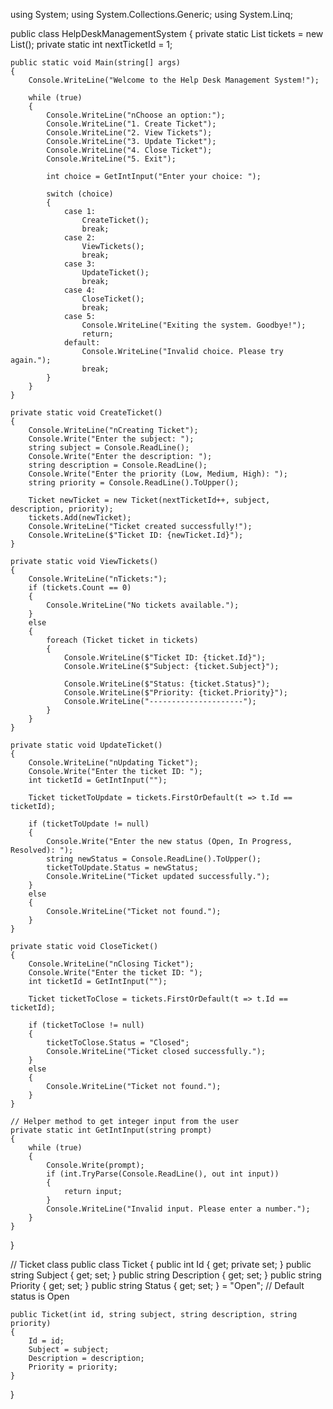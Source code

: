 using System;
using System.Collections.Generic;
using System.Linq;

public class HelpDeskManagementSystem
{
    private static List<Ticket> tickets = new List<Ticket>();
    private static int nextTicketId = 1;

    public static void Main(string[] args)
    {
        Console.WriteLine("Welcome to the Help Desk Management System!");

        while (true)
        {
            Console.WriteLine("nChoose an option:");
            Console.WriteLine("1. Create Ticket");
            Console.WriteLine("2. View Tickets");
            Console.WriteLine("3. Update Ticket");
            Console.WriteLine("4. Close Ticket");
            Console.WriteLine("5. Exit");

            int choice = GetIntInput("Enter your choice: ");

            switch (choice)
            {
                case 1:
                    CreateTicket();
                    break;
                case 2:
                    ViewTickets();
                    break;
                case 3:
                    UpdateTicket();
                    break;
                case 4:
                    CloseTicket();
                    break;
                case 5:
                    Console.WriteLine("Exiting the system. Goodbye!");
                    return;
                default:
                    Console.WriteLine("Invalid choice. Please try again.");
                    break;
            }
        }
    }

    private static void CreateTicket()
    {
        Console.WriteLine("nCreating Ticket");
        Console.Write("Enter the subject: ");
        string subject = Console.ReadLine();
        Console.Write("Enter the description: ");
        string description = Console.ReadLine();
        Console.Write("Enter the priority (Low, Medium, High): ");
        string priority = Console.ReadLine().ToUpper();

        Ticket newTicket = new Ticket(nextTicketId++, subject, description, priority);
        tickets.Add(newTicket);
        Console.WriteLine("Ticket created successfully!");
        Console.WriteLine($"Ticket ID: {newTicket.Id}");
    }

    private static void ViewTickets()
    {
        Console.WriteLine("nTickets:");
        if (tickets.Count == 0)
        {
            Console.WriteLine("No tickets available.");
        }
        else
        {
            foreach (Ticket ticket in tickets)
            {
                Console.WriteLine($"Ticket ID: {ticket.Id}");
                Console.WriteLine($"Subject: {ticket.Subject}");

                Console.WriteLine($"Status: {ticket.Status}");
                Console.WriteLine($"Priority: {ticket.Priority}");
                Console.WriteLine("---------------------");
            }
        }
    }

    private static void UpdateTicket()
    {
        Console.WriteLine("nUpdating Ticket");
        Console.Write("Enter the ticket ID: ");
        int ticketId = GetIntInput("");

        Ticket ticketToUpdate = tickets.FirstOrDefault(t => t.Id == ticketId);

        if (ticketToUpdate != null)
        {
            Console.Write("Enter the new status (Open, In Progress, Resolved): ");
            string newStatus = Console.ReadLine().ToUpper();
            ticketToUpdate.Status = newStatus;
            Console.WriteLine("Ticket updated successfully.");
        }
        else
        {
            Console.WriteLine("Ticket not found.");
        }
    }

    private static void CloseTicket()
    {
        Console.WriteLine("nClosing Ticket");
        Console.Write("Enter the ticket ID: ");
        int ticketId = GetIntInput("");

        Ticket ticketToClose = tickets.FirstOrDefault(t => t.Id == ticketId);

        if (ticketToClose != null)
        {
            ticketToClose.Status = "Closed";
            Console.WriteLine("Ticket closed successfully.");
        }
        else
        {
            Console.WriteLine("Ticket not found.");
        }
    }

    // Helper method to get integer input from the user
    private static int GetIntInput(string prompt)
    {
        while (true)
        {
            Console.Write(prompt);
            if (int.TryParse(Console.ReadLine(), out int input))
            {
                return input;
            }
            Console.WriteLine("Invalid input. Please enter a number.");
        }
    }
}

// Ticket class
public class Ticket
{
    public int Id { get; private set; }
    public string Subject { get; set; }
    public string Description { get; set; }
    public string Priority { get; set; }
    public string Status { get; set; } = "Open"; // Default status is Open

    public Ticket(int id, string subject, string description, string priority)
    {
        Id = id;
        Subject = subject;
        Description = description;
        Priority = priority;
    }
}
